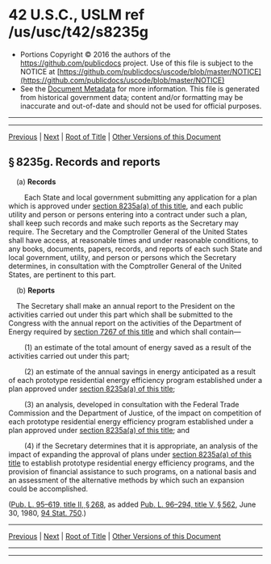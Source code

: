 ---
---

# 42 U.S.C., USLM ref /us/usc/t42/s8235g

* Portions Copyright © 2016 the authors of the https://github.com/publicdocs project.
  Use of this file is subject to the NOTICE at [https://github.com/publicdocs/uscode/blob/master/NOTICE](https://github.com/publicdocs/uscode/blob/master/NOTICE)
* See the [Document Metadata](././../../../../../..//README.md) for more information.
  This file is generated from historical government data; content and/or formatting may be inaccurate and out-of-date and should not be used for official purposes.

----------
----------

[Previous](./../../../../../..//us/usc/t42/ch91/schII/ptC/m__us_usc_t42_s8235f.md) | [Next](./../../../../../..//us/usc/t42/ch91/schII/ptC/m__us_usc_t42_s8235h.md) | [Root of Title](./../../../../../../) | [Other Versions of this Document](https://publicdocs.github.io/go/links?ns=uslm&ref=%2Fus%2Fusc%2Ft42%2Fs8235g)

## § 8235g. Records and reports

    (a) __Records__ 

        Each State and local government submitting any application for a plan which is approved under [section 8235a(a) of this title][/us/usc/t42/s8235a/a], and each public utility and person or persons entering into a contract under such a plan, shall keep such records and make such reports as the Secretary may require. The Secretary and the Comptroller General of the United States shall have access, at reasonable times and under reasonable conditions, to any books, documents, papers, records, and reports of each such State and local government, utility, and person or persons which the Secretary determines, in consultation with the Comptroller General of the United States, are pertinent to this part.

    (b) __Reports__ 

    The Secretary shall make an annual report to the President on the activities carried out under this part which shall be submitted to the Congress with the annual report on the activities of the Department of Energy required by [section 7267 of this title][/us/usc/t42/s7267] and which shall contain—

        (1) an estimate of the total amount of energy saved as a result of the activities carried out under this part;

        (2) an estimate of the annual savings in energy anticipated as a result of each prototype residential energy efficiency program established under a plan approved under [section 8235a(a) of this title][/us/usc/t42/s8235a/a];

        (3) an analysis, developed in consultation with the Federal Trade Commission and the Department of Justice, of the impact on competition of each prototype residential energy efficiency program established under a plan approved under [section 8235a(a) of this title][/us/usc/t42/s8235a/a]; and

        (4) if the Secretary determines that it is appropriate, an analysis of the impact of expanding the approval of plans under [section 8235a(a) of this title][/us/usc/t42/s8235a/a] to establish prototype residential energy efficiency programs, and the provision of financial assistance to such programs, on a national basis and an assessment of the alternative methods by which such an expansion could be accomplished.

([Pub. L. 95–619, title II, § 268][/us/pl/95/619/s268], as added [Pub. L. 96–294, title V, § 562][/us/pl/96/294/s562], June 30, 1980, [94 Stat. 750][/us/stat/94/750].)

----------

[Previous](./../../../../../..//us/usc/t42/ch91/schII/ptC/m__us_usc_t42_s8235f.md) | [Next](./../../../../../..//us/usc/t42/ch91/schII/ptC/m__us_usc_t42_s8235h.md) | [Root of Title](./../../../../../../) | [Other Versions of this Document](https://publicdocs.github.io/go/links?ns=uslm&ref=%2Fus%2Fusc%2Ft42%2Fs8235g)

----------
----------

[/us/usc/t42/s8235a/a]: https://publicdocs.github.io/go/links?ns=uslm&ref=%2Fus%2Fusc%2Ft42%2Fs8235a%2Fa
[/us/usc/t42/s7267]: https://publicdocs.github.io/go/links?ns=uslm&ref=%2Fus%2Fusc%2Ft42%2Fs7267
[/us/usc/t42/s8235a/a]: https://publicdocs.github.io/go/links?ns=uslm&ref=%2Fus%2Fusc%2Ft42%2Fs8235a%2Fa
[/us/usc/t42/s8235a/a]: https://publicdocs.github.io/go/links?ns=uslm&ref=%2Fus%2Fusc%2Ft42%2Fs8235a%2Fa
[/us/usc/t42/s8235a/a]: https://publicdocs.github.io/go/links?ns=uslm&ref=%2Fus%2Fusc%2Ft42%2Fs8235a%2Fa
[/us/pl/95/619/s268]: https://publicdocs.github.io/go/links?ns=uslm&ref=%2Fus%2Fpl%2F95%2F619%2Fs268
[/us/pl/96/294/s562]: https://publicdocs.github.io/go/links?ns=uslm&ref=%2Fus%2Fpl%2F96%2F294%2Fs562
[/us/stat/94/750]: https://publicdocs.github.io/go/links?ns=uslm&ref=%2Fus%2Fstat%2F94%2F750


